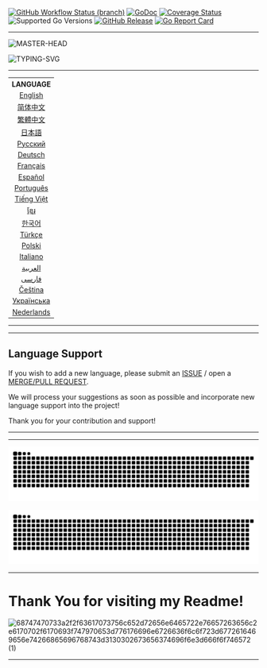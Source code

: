 [![GitHub Workflow Status (branch)](https://img.shields.io/github/actions/workflow/status/yyle88/yyle88/release.yml?branch=main&label=BUILD)](https://github.com/yyle88/yyle88/actions/workflows/release.yml?query=branch%3Amain)
[![GoDoc](https://pkg.go.dev/badge/github.com/yyle88/yyle88)](https://pkg.go.dev/github.com/yyle88/yyle88)
[![Coverage Status](https://img.shields.io/coveralls/github/yyle88/yyle88/master.svg)](https://coveralls.io/github/yyle88/yyle88?branch=main)
![Supported Go Versions](https://img.shields.io/badge/Go-1.22%2C%201.23-lightgrey.svg)
[![GitHub Release](https://img.shields.io/github/release/yyle88/yyle88.svg)](https://github.com/yyle88/yyle88/releases)
[![Go Report Card](https://goreportcard.com/badge/github.com/yyle88/yyle88)](https://goreportcard.com/report/github.com/yyle88/yyle88)

---

![MASTER-HEAD](https://user-images.githubusercontent.com/74038190/213910845-af37a709-8995-40d6-be59-724526e3c3d7.gif)

![TYPING-SVG](https://readme-typing-svg.demolab.com?font=Fira+Code&size=33&pause=1000&color=EBE912&width=999&lines=Hi+there+%F0%9F%91%8B%2C+Welcome+to+my+Page+%F0%9F%91%8B%2C+I'm+yyle88)

---

<div align="center">

<!-- 这是一个注释，它不会在渲染时显示出来，这是语言选择的起始位置 -->


<div style="text-align: center;">
<table style="margin: 0 auto; text-align: center;">
<tr><th><strong>LANGUAGE</strong></th></tr>
<tr><td><a href="README.md">English</a></td></tr>
<tr><td><a href="README.zh.md">简体中文</a></td></tr>
<tr><td><a href="locales/README.zh-Hant.md">繁體中文</a></td></tr>
<tr><td><a href="locales/README.ja.md">日本語</a></td></tr>
<tr><td><a href="locales/README.ru.md">Русский</a></td></tr>
<tr><td><a href="locales/README.de.md">Deutsch</a></td></tr>
<tr><td><a href="locales/README.fr.md">Français</a></td></tr>
<tr><td><a href="locales/README.es.md">Español</a></td></tr>
<tr><td><a href="locales/README.pt.md">Português</a></td></tr>
<tr><td><a href="locales/README.vi.md">Tiếng Việt</a></td></tr>
<tr><td><a href="locales/README.kh.md">ខ្មែរ</a></td></tr>
<tr><td><a href="locales/README.ko.md">한국어</a></td></tr>
<tr><td><a href="locales/README.tr.md">Türkçe</a></td></tr>
<tr><td><a href="locales/README.pl.md">Polski</a></td></tr>
<tr><td><a href="locales/README.it.md">Italiano</a></td></tr>
<tr><td><a href="locales/README.ar.md">العربية</a></td></tr>
<tr><td><a href="locales/README.fa.md">فارسی</a></td></tr>
<tr><td><a href="locales/README.cs.md">Čeština</a></td></tr>
<tr><td><a href="locales/README.uk.md">Українська</a></td></tr>
<tr><td><a href="locales/README.nl.md">Nederlands</a></td></tr>
</table>
</div>


<!-- 这是一个注释，它不会在渲染时显示出来，这是语言选择的终止位置 -->

</div>

---

---

## Language Support

If you wish to add a new language, please submit an [ISSUE](https://github.com/yyle88/yyle88/issues) / open a [MERGE/PULL REQUEST](https://github.com/yyle88/yyle88/pulls).

We will process your suggestions as soon as possible and incorporate new language support into the project!

Thank you for your contribution and support!

---

---

![github contribution grid snake animation](https://raw.githubusercontent.com/yyle88/yyle88/snake/github-contribution-grid-snake-dark.svg#gh-dark-mode-only)

![github contribution grid snake animation](https://raw.githubusercontent.com/yyle88/yyle88/snake/github-contribution-grid-snake.svg#gh-light-mode-only)

---

# Thank You for visiting my Readme!

![68747470733a2f2f63617073756c652d72656e6465722e76657263656c2e6170702f6170693f747970653d776176696e6726636f6c6f723d6772616469656e74266865696768743d3130302673656374696f6e3d666f6f746572 (1)](https://github.com/user-attachments/assets/e599b0c5-b812-4e11-908a-2bdec8c97c5f)

---
